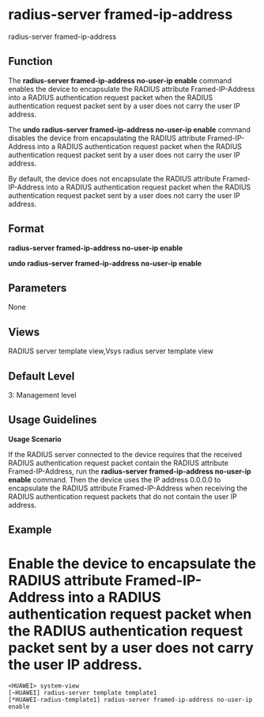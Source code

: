 radius-server framed-ip-address
===============================

radius-server framed-ip-address

Function
--------



The **radius-server framed-ip-address no-user-ip enable** command enables the device to encapsulate the RADIUS attribute Framed-IP-Address into a RADIUS authentication request packet when the RADIUS authentication request packet sent by a user does not carry the user IP address.

The **undo radius-server framed-ip-address no-user-ip enable** command disables the device from encapsulating the RADIUS attribute Framed-IP-Address into a RADIUS authentication request packet when the RADIUS authentication request packet sent by a user does not carry the user IP address.



By default, the device does not encapsulate the RADIUS attribute Framed-IP-Address into a RADIUS authentication request packet when the RADIUS authentication request packet sent by a user does not carry the user IP address.


Format
------

**radius-server framed-ip-address no-user-ip enable**

**undo radius-server framed-ip-address no-user-ip enable**


Parameters
----------

None

Views
-----

RADIUS server template view,Vsys radius server template view


Default Level
-------------

3: Management level


Usage Guidelines
----------------

**Usage Scenario**



If the RADIUS server connected to the device requires that the received RADIUS authentication request packet contain the RADIUS attribute Framed-IP-Address, run the **radius-server framed-ip-address no-user-ip enable** command. Then the device uses the IP address 0.0.0.0 to encapsulate the RADIUS attribute Framed-IP-Address when receiving the RADIUS authentication request packets that do not contain the user IP address.




Example
-------

# Enable the device to encapsulate the RADIUS attribute Framed-IP-Address into a RADIUS authentication request packet when the RADIUS authentication request packet sent by a user does not carry the user IP address.
```
<HUAWEI> system-view
[~HUAWEI] radius-server template template1
[*HUAWEI-radius-template1] radius-server framed-ip-address no-user-ip enable

```